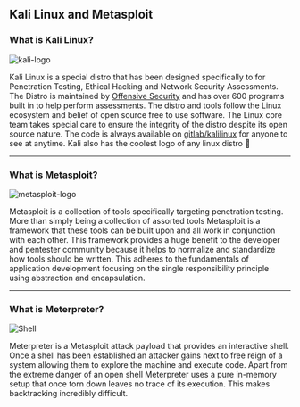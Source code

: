 Kali Linux and Metasploit
-------------------------

### What is Kali Linux?

![kali-logo](https://securitygrind.com/wp-content/uploads/2018/07/kali-logo-322x251.png)

Kali Linux is a special distro that has been designed specifically to for Penetration Testing, Ethical Hacking and Network Security Assessments. The Distro is maintained by [Offensive Security](https://www.offensive-security.com/) and has over 600 programs built in to help perform assessments. The distro and tools follow the Linux ecosystem and belief of open source free to use software. The Linux core team takes special care to ensure the integrity of the distro despite its open source nature. The code is always available on [gitlab/kalilinux](https://gitlab.com/kalilinux) for anyone to see at anytime. Kali also has the coolest logo of any linux distro 🐲

---

### What is Metasploit?

![metasploit-logo](https://static.wixstatic.com/media/6a4a49_508d90fa581a42999339c1ad0cf69cc4~mv2.jpg/v1/fit/w_500,h_500,al_c,q_80/file.png)

Metasploit is a collection of tools specifically targeting penetration testing. More than simply being a collection of assorted tools Metasploit is a framework that these tools can be built upon and all work in conjunction with each other. This framework provides a huge benefit to the developer and pentester community because it helps to normalize and standardize how tools should be written. This adheres to the fundamentals of application development focusing on the single responsibility principle using abstraction and encapsulation.

---

### What is Meterpreter?

![Shell](https://www.howtogeek.com/wp-content/uploads/2018/03/img_5a986560320a0.png)

Meterpreter is a Metasploit attack payload that provides an interactive shell. Once a shell has been established an attacker gains next to free reign of a system allowing them to explore the machine and execute code. Apart from the extreme danger of an open shell Meterpreter uses a pure in-memory setup that once torn down leaves no trace of its execution. This makes backtracking incredibly difficult. 
